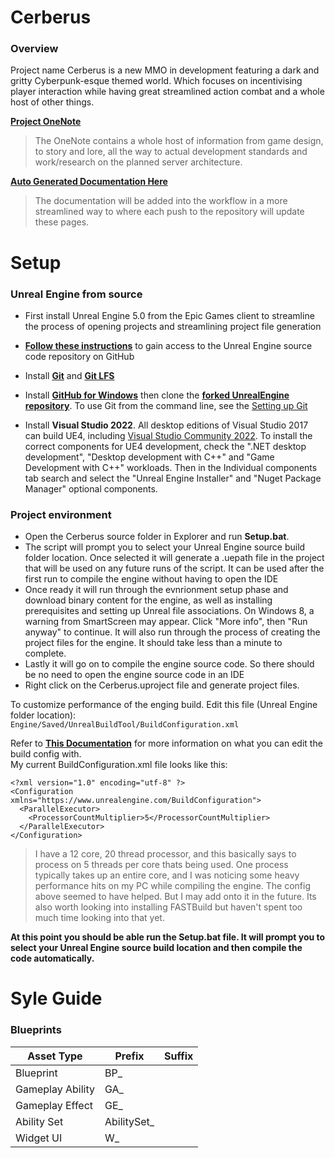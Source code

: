 # Cerberus

### **Overview**
Project name Cerberus is a new MMO in development featuring a dark and gritty Cyberpunk-esque themed world. Which focuses on incentivising player interaction while having great streamlined action combat and a whole host of other things. 

**[Project OneNote](https://1drv.ms/u/s!AjH0C9W883OtgbdKO1wfF6mfrQbubQ?e=RbdWAL)**
> The OneNote contains a whole host of information from game design, to story and lore, all the way to actual development standards and work/research on the planned server architecture.<br>

**[Auto Generated Documentation Here](https://cage01.github.io/Cerberus/annotated.html)**
> The documentation will be added into the workflow in a more streamlined way to where each push to the repository will update these pages.<br>

# Setup
### **Unreal Engine from source**
- First install Unreal Engine 5.0 from the Epic Games client to streamline the process of opening projects and streamlining project file generation
- **[Follow these instructions](https://www.unrealengine.com/en-US/ue4-on-github)** to gain access to the Unreal Engine source code repository on GitHub 
- Install **[Git](https://git-scm.com/downloads)** and **[Git LFS](https://git-lfs.github.com/)**
-   Install **[GitHub for Windows](https://windows.github.com/)** then clone the **[forked UnrealEngine repository](https://github.com/Cage01/UnrealEngine)**. To use Git from the command line, see the [Setting up Git](https://help.github.com/articles/set-up-git/) 
    
-   Install **Visual Studio 2022**. All desktop editions of Visual Studio 2017 can build UE4, including [Visual Studio Community 2022](https://visualstudio.microsoft.com/thank-you-downloading-visual-studio/?sku=Community&channel=Release&version=VS2022&source=VSLandingPage&cid=2036&passive=false). To install the correct components for UE4 development, check the ".NET desktop development", "Desktop development with C++" and "Game Development with C++" workloads. Then in the Individual components tab search and select the "Unreal Engine Installer" and "Nuget Package Manager" optional components.

### **Project environment**
-   Open the Cerberus source folder in Explorer and run **Setup.bat**. 
-   The script will prompt you to select your Unreal Engine source build folder location. Once selected it will generate a .uepath file in the project that will be used on any future runs of the script. It can be used after the first run to compile the engine without having to open the IDE
-   Once ready it will run through the evnrionment setup phase and download binary content for the engine, as well as installing prerequisites and setting up Unreal file associations. On Windows 8, a warning from SmartScreen may appear. Click "More info", then "Run anyway" to continue. It will also run through the process of creating the project files for the engine. It should take less than a minute to complete. 
-   Lastly it will go on to compile the engine source code. So there should be no need to open the engine source code in an IDE
-   Right click on the Cerberus.uproject file and generate project files.

To customize performance of the enging build. Edit this file (Unreal Engine folder location):  
`Engine/Saved/UnrealBuildTool/BuildConfiguration.xml`

Refer to **[This Documentation](https://docs.unrealengine.com/4.27/en-US/ProductionPipelines/BuildTools/UnrealBuildTool/BuildConfiguration/)** for more information on what you can edit the build config with.<br>
My current BuildConfiguration.xml file looks like this:
```
<?xml version="1.0" encoding="utf-8" ?>
<Configuration xmlns="https://www.unrealengine.com/BuildConfiguration">
  <ParallelExecutor>
    <ProcessorCountMultiplier>5</ProcessorCountMultiplier>
  </ParallelExecutor>
</Configuration>
```
> I have a 12 core, 20 thread processor, and this basically says to process on 5 threads per core thats being used. One process typically takes up an entire core, and I was noticing some heavy performance hits on my PC while compiling the engine. The config above seemed to have helped. But I may add onto it in the future.
Its also worth looking into installing FASTBuild but haven't spent too much time looking into that yet.


**At this point you should be able run the Setup.bat file. It will prompt you to select your Unreal Engine source build location and then compile the code automatically.**

# Syle Guide

### Blueprints
| Asset Type | Prefix | Suffix |
| --- | --- | --- |
| Blueprint | BP_ | |
| Gameplay Ability | GA_ | |
| Gameplay Effect | GE_ | |
| Ability Set | AbilitySet_ | |
| Widget UI | W_ | |
